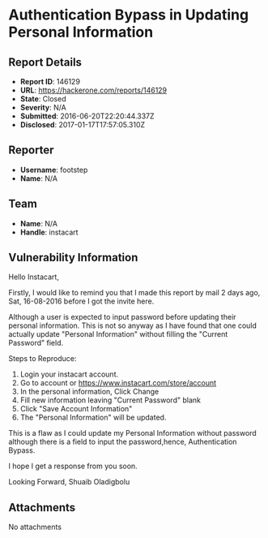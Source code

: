 # Authentication Bypass in Updating Personal Information

## Report Details
- **Report ID**: 146129
- **URL**: https://hackerone.com/reports/146129
- **State**: Closed
- **Severity**: N/A
- **Submitted**: 2016-06-20T22:20:44.337Z
- **Disclosed**: 2017-01-17T17:57:05.310Z

## Reporter
- **Username**: footstep
- **Name**: N/A

## Team
- **Name**: N/A
- **Handle**: instacart

## Vulnerability Information

Hello Instacart,

Firstly, I would like to remind you that I made this report by mail 2 days ago, Sat, 16-08-2016 before I got the invite here. 

Although a user is expected to input password before updating their personal information. This is not so anyway as I have found that one could actually update "Personal Information​"​ without filling the "Current Password" field.

Steps to Reproduce:
1. Login your instacart account.
2. Go to account or https://www.instacart.com/store/account
3. In the personal information, Click Change
4. Fill new information leaving "Current Password" blank
5. Click "Save Account Information"
6. The ​​"Personal Information" will be updated.

This is a flaw as I could update my Personal Information without password although there is a field to input the password,hence, Authentication Bypass.

I hope I get a response from you soon.

​Looking Forward,
Shuaib Oladigbolu


## Attachments
No attachments

